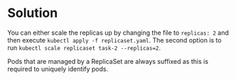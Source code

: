 # Solution

You can either scale the replicas up by changing the file to `replicas: 2` and then execute `kubectl apply -f replicaset.yaml`. The second option is to run `kubectl scale replicaset task-2 --replicas=2`.

Pods that are managed by a ReplicaSet are always suffixed as this is required to uniquely identify pods.